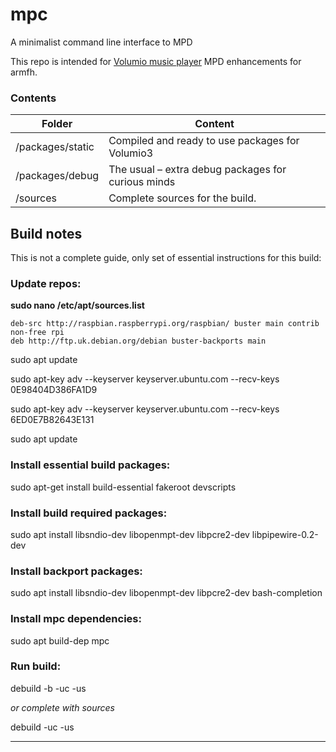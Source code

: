 # mpc

A minimalist command line interface to MPD

This repo is intended for [Volumio music player](https://volumio.com/) MPD enhancements for armfh.

### Contents


| Folder           | Content                                                                             |
| ------------------ | ------------------------------------------------------------------------------------- |
| /packages/static | Compiled and ready to use packages for Volumio3 |
| /packages/debug  | The usual – extra debug packages for curious minds                                 |
| /sources         | Complete sources for the build.                                                     |

## Build notes

This is not a complete guide, only set of essential instructions for this build:

### Update repos:

**sudo nano /etc/apt/sources.list**

```
deb-src http://raspbian.raspberrypi.org/raspbian/ buster main contrib non-free rpi
deb http://ftp.uk.debian.org/debian buster-backports main
```

sudo apt update

sudo apt-key adv --keyserver keyserver.ubuntu.com --recv-keys 0E98404D386FA1D9

sudo apt-key adv --keyserver keyserver.ubuntu.com --recv-keys 6ED0E7B82643E131

sudo apt update

### Install essential build packages:

sudo apt-get install build-essential fakeroot devscripts

### Install build required packages:

sudo apt install libsndio-dev libopenmpt-dev libpcre2-dev libpipewire-0.2-dev

### Install backport packages:

sudo apt install libsndio-dev libopenmpt-dev libpcre2-dev bash-completion

### Install mpc dependencies:

sudo apt build-dep mpc

### Run build:

debuild -b -uc -us

*or complete with sources*

debuild -uc -us

---
